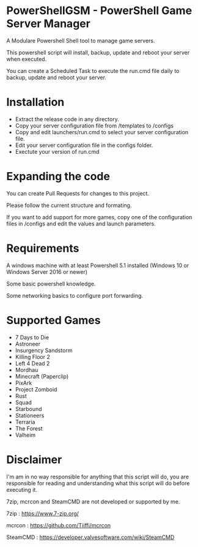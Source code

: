 # PowerShellGSM - PowerShell Game Server Manager
A Modulare Powershell Shell tool to manage game servers.

This powershell script will install, backup, update and reboot your server when executed.

You can create a Scheduled Task to execute the run.cmd file daily to backup, update and reboot your server.

# Installation

- Extract the release code in any directory.
- Copy your server configuration file from /templates to /configs
- Copy and edit launchers/run.cmd to select your server configuration file.
- Edit your server configuration file in the configs folder.
- Exectute your version of run.cmd

# Expanding the code

You can create Pull Requests for changes to this project.

Please follow the current structure and formating.

If you want to add support for more games, copy one of the configuration files in /configs and edit the values and launch parameters.

# Requirements

A windows machine with at least Powershell 5.1 installed (Windows 10 or Windows Server 2016 or newer)

Some basic powershell knowledge.

Some networking basics to configure port forwarding.

# Supported Games

- 7 Days to Die
- Astroneer
- Insurgency Sandstorm
- Killing Floor 2
- Left 4 Dead 2
- Mordhau
- Minecraft (Paperclip)
- PixArk
- Project Zomboid
- Rust
- Squad
- Starbound
- Stationeers
- Terraria
- The Forest
- Valheim

# Disclaimer

I'm am in no way responsible for anything that this script will do, you are responsible for reading and understanding what this script will do before executing it.

7zip, mcrcon and SteamCMD are not developed or supported by me.

7zip : https://www.7-zip.org/

mcrcon : https://github.com/Tiiffi/mcrcon

SteamCMD : https://developer.valvesoftware.com/wiki/SteamCMD
